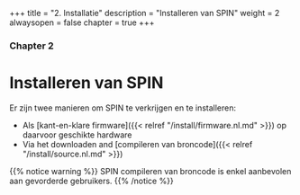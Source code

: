 +++
title = "2. Installatie"
description = "Installeren van SPIN"
weight = 2
alwaysopen = false
chapter = true
+++

### Chapter 2

# Installeren van SPIN

Er zijn twee manieren om SPIN te verkrijgen en te installeren:

* Als [kant-en-klare firmware]({{< relref "/install/firmware.nl.md" >}}) op daarvoor geschikte hardware
* Via het downloaden and [compileren van broncode]({{< relref "/install/source.nl.md" >}})

{{% notice warning %}}
SPIN compileren van broncode is enkel aanbevolen aan gevorderde gebruikers.
{{% /notice %}}

